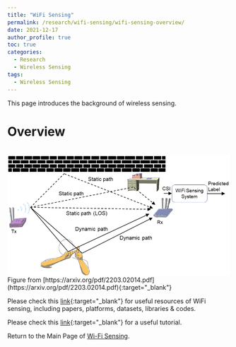 ```yaml
---
title: "WiFi Sensing"
permalink: /research/wifi-sensing/wifi-sensing-overview/
date: 2021-12-17
author_profile: true
toc: true
categories:
  - Research
  - Wireless Sensing
tags:
  - Wireless Sensing
---
```



This page introduces the background of wireless sensing.

# Overview

<br />
<img align="center" width="1000" src="/research/wifi-sensing/images/WirelessSensingSystemModel.png" alt="...">
<br />
Figure from [https://arxiv.org/pdf/2203.02014.pdf](https://arxiv.org/pdf/2203.02014.pdf){:target="_blank"}


Please check this [link](https://github.com/Marsrocky/Awesome-WiFi-CSI-Sensing){:target="_blank"} for useful resources of WiFi sensing, including papers, platforms, datasets, libraries & codes. 

Please check this [link](http://tns.thss.tsinghua.edu.cn/wst/){:target="_blank"} for a useful tutorial.


Return to the Main Page of [Wi-Fi Sensing](/research/wifi-sensing/wifi-sensing-main-page/).